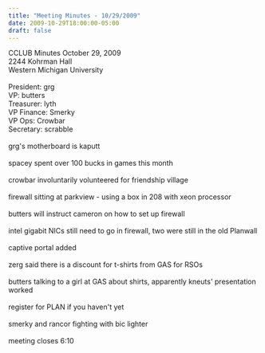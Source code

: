 ```yaml
---
title: "Meeting Minutes - 10/29/2009"
date: 2009-10-29T18:00:00-05:00
draft: false
---
```


CCLUB Minutes October 29, 2009<br />
2244 Kohrman Hall<br />
Western Michigan University<br />
<br />
President: grg<br />
VP: butters<br />
Treasurer: lyth<br />
VP Finance: Smerky<br />
VP Ops: Crowbar<br />
Secretary: scrabble<br />
<br />
grg's motherboard is kaputt<br />
<br />
spacey spent over 100 bucks in games this month<br />
<br />
crowbar involuntarily volunteered for friendship village<br />
<br />
firewall sitting at parkview - using a box in 208 with xeon processor<br />
<br />
butters will instruct cameron on how to set up firewall<br />
<br />
intel gigabit NICs still need to go in firewall, two were still in the old Planwall<br />
<br />
captive portal added <br />
<br />
zerg said there is a discount for t-shirts from GAS for RSOs<br />
<br />
butters talking to a girl at GAS about shirts, apparently kneuts' presentation worked<br />
<br />
register for PLAN if you haven't yet<br />
<br />
smerky and rancor fighting with bic lighter<br />
<br />
meeting closes 6:10<br />
<br />
